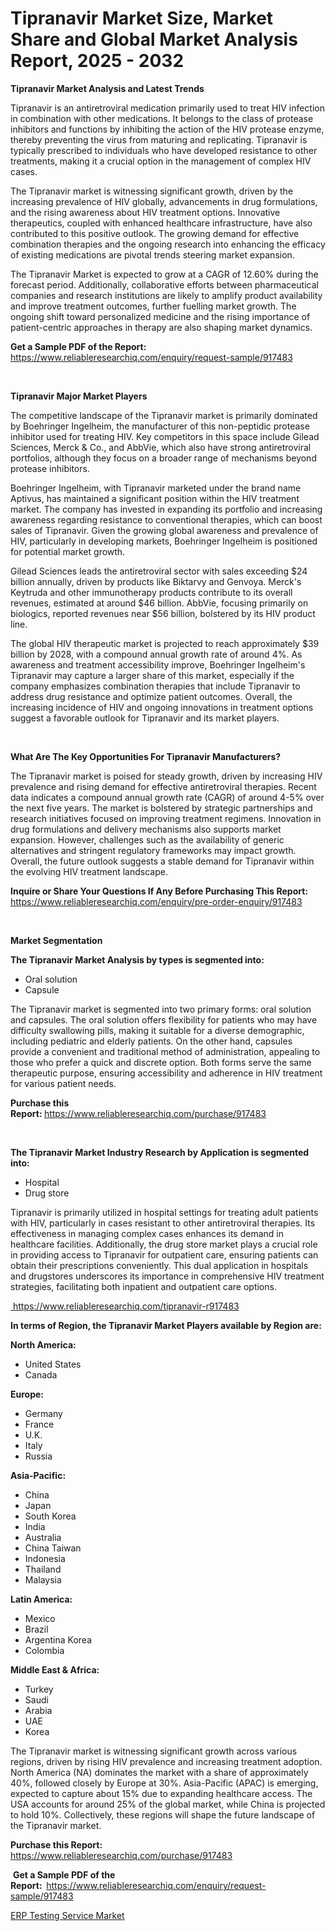 <p><h1>Tipranavir Market Size, Market Share and Global Market Analysis Report, 2025 - 2032</h1></p><p><strong>Tipranavir Market Analysis and Latest Trends</strong></p>
<p><p>Tipranavir is an antiretroviral medication primarily used to treat HIV infection in combination with other medications. It belongs to the class of protease inhibitors and functions by inhibiting the action of the HIV protease enzyme, thereby preventing the virus from maturing and replicating. Tipranavir is typically prescribed to individuals who have developed resistance to other treatments, making it a crucial option in the management of complex HIV cases.</p><p>The Tipranavir market is witnessing significant growth, driven by the increasing prevalence of HIV globally, advancements in drug formulations, and the rising awareness about HIV treatment options. Innovative therapeutics, coupled with enhanced healthcare infrastructure, have also contributed to this positive outlook. The growing demand for effective combination therapies and the ongoing research into enhancing the efficacy of existing medications are pivotal trends steering market expansion.</p><p>The Tipranavir Market is expected to grow at a CAGR of 12.60% during the forecast period. Additionally, collaborative efforts between pharmaceutical companies and research institutions are likely to amplify product availability and improve treatment outcomes, further fuelling market growth. The ongoing shift toward personalized medicine and the rising importance of patient-centric approaches in therapy are also shaping market dynamics.</p></p>
<p><strong>Get a Sample PDF of the Report:&nbsp;</strong> <a href="https://www.reliableresearchiq.com/enquiry/request-sample/917483?utm_campaign=3030&utm_medium=2&utm_source=Github&utm_content=ia&utm_term=05032025&utm_id=tipranavir">https://www.reliableresearchiq.com/enquiry/request-sample/917483</a></p>
<p>&nbsp;</p>
<p><strong>Tipranavir Major Market Players</strong></p>
<p><p>The competitive landscape of the Tipranavir market is primarily dominated by Boehringer Ingelheim, the manufacturer of this non-peptidic protease inhibitor used for treating HIV. Key competitors in this space include Gilead Sciences, Merck & Co., and AbbVie, which also have strong antiretroviral portfolios, although they focus on a broader range of mechanisms beyond protease inhibitors.</p><p>Boehringer Ingelheim, with Tipranavir marketed under the brand name Aptivus, has maintained a significant position within the HIV treatment market. The company has invested in expanding its portfolio and increasing awareness regarding resistance to conventional therapies, which can boost sales of Tipranavir. Given the growing global awareness and prevalence of HIV, particularly in developing markets, Boehringer Ingelheim is positioned for potential market growth.</p><p>Gilead Sciences leads the antiretroviral sector with sales exceeding $24 billion annually, driven by products like Biktarvy and Genvoya. Merck's Keytruda and other immunotherapy products contribute to its overall revenues, estimated at around $46 billion. AbbVie, focusing primarily on biologics, reported revenues near $56 billion, bolstered by its HIV product line. </p><p>The global HIV therapeutic market is projected to reach approximately $39 billion by 2028, with a compound annual growth rate of around 4%. As awareness and treatment accessibility improve, Boehringer Ingelheim's Tipranavir may capture a larger share of this market, especially if the company emphasizes combination therapies that include Tipranavir to address drug resistance and optimize patient outcomes. Overall, the increasing incidence of HIV and ongoing innovations in treatment options suggest a favorable outlook for Tipranavir and its market players.</p></p>
<p>&nbsp;</p>
<p><strong>What Are The Key Opportunities For Tipranavir Manufacturers?</strong></p>
<p><p>The Tipranavir market is poised for steady growth, driven by increasing HIV prevalence and rising demand for effective antiretroviral therapies. Recent data indicates a compound annual growth rate (CAGR) of around 4-5% over the next five years. The market is bolstered by strategic partnerships and research initiatives focused on improving treatment regimens. Innovation in drug formulations and delivery mechanisms also supports market expansion. However, challenges such as the availability of generic alternatives and stringent regulatory frameworks may impact growth. Overall, the future outlook suggests a stable demand for Tipranavir within the evolving HIV treatment landscape.</p></p>
<p><strong>Inquire or Share Your Questions If Any Before Purchasing This Report:</strong> <a href="https://www.reliableresearchiq.com/enquiry/pre-order-enquiry/917483?utm_campaign=3030&utm_medium=2&utm_source=Github&utm_content=ia&utm_term=05032025&utm_id=tipranavir">https://www.reliableresearchiq.com/enquiry/pre-order-enquiry/917483</a></p>
<p>&nbsp;</p>
<p><strong>Market Segmentation</strong></p>
<p><strong>The Tipranavir Market Analysis by types is segmented into:</strong></p>
<p><ul><li>Oral solution</li><li>Capsule</li></ul></p>
<p><p>The Tipranavir market is segmented into two primary forms: oral solution and capsules. The oral solution offers flexibility for patients who may have difficulty swallowing pills, making it suitable for a diverse demographic, including pediatric and elderly patients. On the other hand, capsules provide a convenient and traditional method of administration, appealing to those who prefer a quick and discrete option. Both forms serve the same therapeutic purpose, ensuring accessibility and adherence in HIV treatment for various patient needs.</p></p>
<p><strong>Purchase this Report:&nbsp;</strong><a href="https://www.reliableresearchiq.com/purchase/917483?utm_campaign=3030&utm_medium=2&utm_source=Github&utm_content=ia&utm_term=05032025&utm_id=tipranavir">https://www.reliableresearchiq.com/purchase/917483</a></p>
<p>&nbsp;</p>
<p><strong>The Tipranavir Market Industry Research by Application is segmented into:</strong></p>
<p><ul><li>Hospital</li><li>Drug store</li></ul></p>
<p><p>Tipranavir is primarily utilized in hospital settings for treating adult patients with HIV, particularly in cases resistant to other antiretroviral therapies. Its effectiveness in managing complex cases enhances its demand in healthcare facilities. Additionally, the drug store market plays a crucial role in providing access to Tipranavir for outpatient care, ensuring patients can obtain their prescriptions conveniently. This dual application in hospitals and drugstores underscores its importance in comprehensive HIV treatment strategies, facilitating both inpatient and outpatient care options.</p></p>
<p><a href="https://www.reliableresearchiq.com/tipranavir-r917483?utm_campaign=3030&utm_medium=2&utm_source=Github&utm_content=ia&utm_term=05032025&utm_id=tipranavir">&nbsp;https://www.reliableresearchiq.com/tipranavir-r917483</a></p>
<p><strong>In terms of Region, the Tipranavir Market Players available by Region are:</strong></p>
<p>
    <p> <strong> North America: </strong>
        <ul>
            <li>United States</li>
            <li>Canada</li>
        </ul>
        </p> 
    <p> <strong> Europe: </strong>
        <ul>
            <li>Germany</li>
            <li>France</li>
            <li>U.K.</li>
            <li>Italy</li>
            <li>Russia</li>
        </ul>
        </p> 
    <p> <strong> Asia-Pacific: </strong>
        <ul>
            <li>China</li>
            <li>Japan</li>
            <li>South Korea</li>
            <li>India</li>
            <li>Australia</li>
            <li>China Taiwan</li>
            <li>Indonesia</li>
            <li>Thailand</li>
            <li>Malaysia</li>
        </ul>
        </p> 
    <p> <strong> Latin America: </strong>
        <ul>
            <li>Mexico</li>
            <li>Brazil</li>
            <li>Argentina Korea</li>
            <li>Colombia</li>
        </ul>
        </p> 
    <p> <strong> Middle East & Africa: </strong>
        <ul>
            <li>Turkey</li>
            <li>Saudi</li>
            <li>Arabia</li>
            <li>UAE</li>
            <li>Korea</li>
        </ul>
    </p>
    </p>
<p><p>The Tipranavir market is witnessing significant growth across various regions, driven by rising HIV prevalence and increasing treatment adoption. North America (NA) dominates the market with a share of approximately 40%, followed closely by Europe at 30%. Asia-Pacific (APAC) is emerging, expected to capture about 15% due to expanding healthcare access. The USA accounts for around 25% of the global market, while China is projected to hold 10%. Collectively, these regions will shape the future landscape of the Tipranavir market.</p></p>
<p><strong>Purchase this Report: </strong><a href="https://www.reliableresearchiq.com/purchase/917483?utm_campaign=3030&utm_medium=2&utm_source=Github&utm_content=ia&utm_term=05032025&utm_id=tipranavir">https://www.reliableresearchiq.com/purchase/917483</a></p>
<p>&nbsp;<strong>Get a Sample PDF of the Report:&nbsp;&nbsp;</strong><a href="https://www.reliableresearchiq.com/enquiry/request-sample/917483?utm_campaign=3030&utm_medium=2&utm_source=Github&utm_content=ia&utm_term=05032025&utm_id=tipranavir">https://www.reliableresearchiq.com/enquiry/request-sample/917483</a></p>
<p><strong></strong></p>
<p><p><a href="https://github.com/viipposahko25/Market-Research-Report-List-1/blob/main/erp-testing-service-market.md?utm_campaign=3030&utm_medium=2&utm_source=Github&utm_content=ia&utm_term=05032025&utm_id=tipranavir">ERP Testing Service Market</a></p></p>